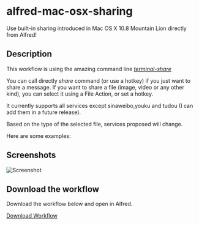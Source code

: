 alfred-mac-osx-sharing
==========================

Use built-in sharing introduced in Mac OS X 10.8 Mountain Lion directly from Alfred!

## Description

This workflow is using the amazing command line [*terminal-share*](https://github.com/mattt/terminal-share)
 
You can call directly *share* command (or use a hotkey) if you just want to share a message.
If you want to share a file (image, video or any other kind), you can select it using a File Action, or set a hotkey.
 
It currently supports all services except sinaweibo,youku and tudou (I can add them in a future release).
 
Based on the type of the selected file, services proposed will change.
 
Here are some examples:


## Screenshots

![Screenshot](http://i48.tinypic.com/4tab60.png)


## Download the workflow

Download the workflow below and open in Alfred.

[Download Workflow](https://raw.github.com/vdesabou/alfred-mountain-lion-builtin-sharing/master/MountainLionBuilt-inSharing.alfredworkflow)

